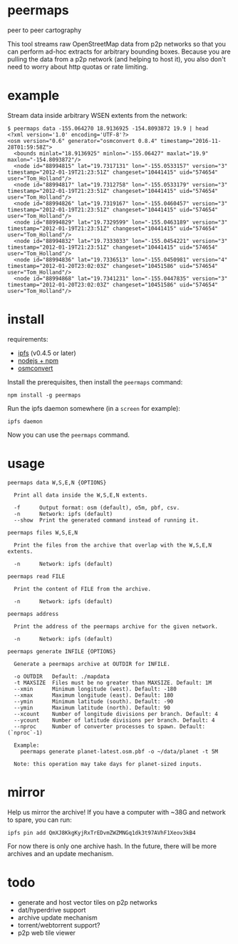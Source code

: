# peermaps

peer to peer cartography

This tool streams raw OpenStreetMap data from p2p networks so that you can
perform ad-hoc extracts for arbitrary bounding boxes. Because you are pulling
the data from a p2p network (and helping to host it), you also don't need to
worry about http quotas or rate limiting.

# example

Stream data inside arbitrary WSEN extents from the network:

```
$ peermaps data -155.064270 18.9136925 -154.8093872 19.9 | head
<?xml version='1.0' encoding='UTF-8'?>
<osm version="0.6" generator="osmconvert 0.8.4" timestamp="2016-11-28T01:59:58Z">
  <bounds minlat="18.9136925" minlon="-155.06427" maxlat="19.9" maxlon="-154.8093872"/>
  <node id="88994815" lat="19.7317131" lon="-155.0533157" version="3" timestamp="2012-01-19T21:23:51Z" changeset="10441415" uid="574654" user="Tom_Holland"/>
  <node id="88994817" lat="19.7312758" lon="-155.0533179" version="3" timestamp="2012-01-19T21:23:51Z" changeset="10441415" uid="574654" user="Tom_Holland"/>
  <node id="88994826" lat="19.7319167" lon="-155.0460457" version="3" timestamp="2012-01-19T21:23:51Z" changeset="10441415" uid="574654" user="Tom_Holland"/>
  <node id="88994829" lat="19.7329599" lon="-155.0463189" version="3" timestamp="2012-01-19T21:23:51Z" changeset="10441415" uid="574654" user="Tom_Holland"/>
  <node id="88994832" lat="19.7333033" lon="-155.0454221" version="3" timestamp="2012-01-19T21:23:51Z" changeset="10441415" uid="574654" user="Tom_Holland"/>
  <node id="88994836" lat="19.7336513" lon="-155.0450981" version="4" timestamp="2012-01-20T23:02:03Z" changeset="10451586" uid="574654" user="Tom_Holland"/>
  <node id="88994868" lat="19.7341231" lon="-155.0447835" version="3" timestamp="2012-01-20T23:02:03Z" changeset="10451586" uid="574654" user="Tom_Holland"/>
```

# install

requirements:

* [ipfs](https://dist.ipfs.io/) (v0.4.5 or later)
* [nodejs + npm](https://nodejs.org)
* [osmconvert](https://wiki.openstreetmap.org/wiki/Osmconvert#Download)

Install the prerequisites, then install the `peermaps` command:

```
npm install -g peermaps
```

Run the ipfs daemon somewhere (in a `screen` for example):

```
ipfs daemon
```

Now you can use the `peermaps` command.

# usage

```
peermaps data W,S,E,N {OPTIONS}

  Print all data inside the W,S,E,N extents.

  -f      Output format: osm (default), o5m, pbf, csv.
  -n      Network: ipfs (default)
  --show  Print the generated command instead of running it.

peermaps files W,S,E,N

  Print the files from the archive that overlap with the W,S,E,N extents.

  -n      Network: ipfs (default)

peermaps read FILE

  Print the content of FILE from the archive.

  -n      Network: ipfs (default)

peermaps address

  Print the address of the peermaps archive for the given network.

  -n      Network: ipfs (default)

peermaps generate INFILE {OPTIONS}

  Generate a peermaps archive at OUTDIR for INFILE.

  -o OUTDIR   Default: ./mapdata
  -t MAXSIZE  Files must be no greater than MAXSIZE. Default: 1M
  --xmin      Minimum longitude (west). Default: -180
  --xmax      Maximum longitude (east). Default: 180
  --ymin      Minimum latitude (south). Default: -90
  --ymin      Maximum latitude (north). Default: 90
  --xcount    Number of longitude divisions per branch. Default: 4
  --ycount    Number of latitude divisions per branch. Default: 4
  --nproc     Number of converter processes to spawn. Default: (`nproc`-1)

  Example:
    peermaps generate planet-latest.osm.pbf -o ~/data/planet -t 5M

  Note: this operation may take days for planet-sized inputs.

```

# mirror

Help us mirror the archive! If you have a computer with ~38G and network to
spare, you can run:

```
ipfs pin add QmXJ8KkgKyjRxTrEDvmZWZMNGq1dk3t97AVhF1Xeov3kB4
```

For now there is only one archive hash. In the future, there will be more
archives and an update mechanism.

# todo

* generate and host vector tiles on p2p networks
* dat/hyperdrive support
* archive update mechanism
* torrent/webtorrent support?
* p2p web tile viewer
